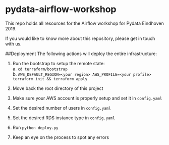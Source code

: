 # pydata-airflow-workshop

This repo holds all resources for the Airflow workshop for Pydata Eindhoven 2019.  

If you would like to know more about this repository, please get in touch with us. 

##Deployment
The following actions will deploy the entire infrastructure:
1. Run the bootstrap to setup the remote state:   
    a. `cd terraform/bootstrap`  
    b. `AWS_DEFAULT_REGION=<your region> AWS_PROFILE=<your profile> terraform init && terraform apply`     

1. Move back the root directory of this project
1. Make sure your AWS account is properly setup and set it in `config.yaml`
1. Set the desired number of users in `config.yaml`
1. Set the desired RDS instance type in `config.yaml`
1. Run `python deploy.py`
1. Keep an eye on the process to spot any errors